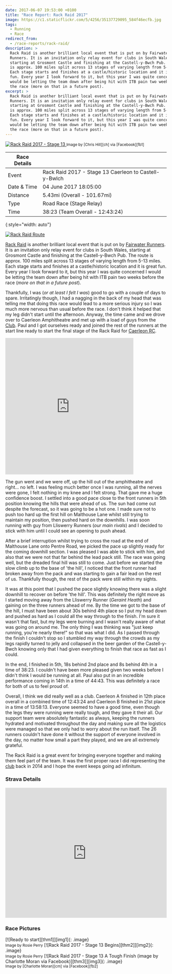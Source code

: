 ```yaml
---
date: 2017-06-07 19:53:00 +0100
title: "Race Report: Rack Raid 2017"
image: https://c1.staticflickr.com/5/4256/35137729095_584f46ecfb.jpg
tags:
  - Running
  - Race
redirect_from:
  - /race-reports/rack-raid/
description: >
  Rack Raid is another brilliant local event that is put on by Fairwater
  Runners. It is an invitation only relay event for clubs in South Wales,
  starting at Grosmont Castle and finishing at the Castell-y-Bwch Pub. The route
  is approx. 100 miles split across 13 stages of varying length from 5-13 miles.
  Each stage starts and finishes at a castle/historic location and it is great
  fun. Every year I look forward to it, but this year I was quite concerened I
  would be letting the team down after being hit with ITB pain two weeks before
  the race (more on that in a future post).
excerpt: >
  Rack Raid is another brilliant local event that is put on by Fairwater
  Runners. It is an invitation only relay event for clubs in South Wales,
  starting at Grosmont Castle and finishing at the Castell-y-Bwch Pub. The route
  is approx. 100 miles split across 13 stages of varying length from 5-13 miles.
  Each stage starts and finishes at a castle/historic location and it is great
  fun. Every year I look forward to it, but this year I was quite concerened I
  would be letting the team down after being hit with ITB pain two weeks before
  the race (more on that in a future post).
---
```


<div class='flickr image alignright'>
<span>
  <a title='Rack Raid 2017 - Stage 13' href='https://c1.staticflickr.com/5/4256/35137729095_d284fdef97_o.jpg' class='image'>
    <img src='https://c1.staticflickr.com/5/4256/35137729095_584f46ecfb_n.jpg' alt='Rack Raid 2017 - Stage 13' />
  </a>
  <a title='View on Flickr' href='https://www.flickr.com/photos/richard-perry/35137729095/' class='flickrlink'> </a>
</span>
<small class='aligncentre' markdown='1'>Image by [Chris Hill][ch] via [Facebook][fb1]</small>
</div>

| Race Details |                                                       |
|--------------|-------------------------------------------------------|
| Event        | Rack Raid 2017 - Stage 13 Caerleon to Castell-y-Bwlch |
| Date & Time  | 04 June 2017 18:05:00                                 |
| Distance     | 5.43mi (Overall - 101.67mi)                           |
| Type         | Road Race (Stage Relay)                               |
| Time         | 38:23 (Team Overall - 12:43:24)                       |
{:style="width: auto"}

<div class="flickr image alignleft" style="clear:right"><span><a title="Rack Raid Route" href="http://farm5.static.flickr.com/4221/34972711352_c81a27dca0_b.jpg" class="image"><img src="http://farm5.static.flickr.com/4221/34972711352_c81a27dca0_n.jpg" alt="Rack Raid Route" /></a><a title="View on Flickr" href="https://www.flickr.com/photos/richard-perry/34972711352/" class="flickrlink"> </a></span></div>

[Rack Raid][rr] is another brilliant local event that is put on by
[Fairwater Runners][fr]. It is an invitation only relay event for clubs in South
Wales, starting at Grosmont Castle and finishing at the Castell-y-Bwch Pub. The
route is approx. 100 miles split across 13 stages of varying length from 5-13
miles. Each stage starts and finishes at a castle/historic location and it is
great fun. Every year I look forward to it, but this year I was quite concerned
I would be letting the team down after being hit with ITB pain two weeks before
the race (_more on that in a future post_).

Thankfully, I was (_or at least I felt I was_) good to go with a couple of days
to spare. Irritatingly though, I had a nagging in the back of my head that was
telling me that doing this race would lead to a more serious injury so I was
much more nervous than usual before the race. I don't think it helped that my
leg didn't start until the afternoon. Anyway, the time came and we drove over to
Caerleon Amphitheatre and met up with a load of guys from the [Club][CRC]. Paul
and I got ourselves ready and joined the rest of the runners at the start line
ready to start the final stage of the Rack Raid for [Caerleon RC][CRC].

<iframe src='http://bit.ly/2sSW2Mx' width='400' height='425' style='border:none;clear:left;overflow:hidden;'
  scrolling='no' frameborder='0' allowTransparency='true' class='alignright'> </iframe>

The gun went and we were off, up the hill out of the amphitheatre and right...
no left. I was feeling much better once I was running, all the nerves were gone,
I felt nothing in my knee and I felt strong. That gave me a huge confidence
boost. I settled into a good pace close to the front runners in 5th position
knowing the hills that were ahead of us. The sun had come out despite the 
forecast, so it was going to be a hot one. I made sure not to push too hard up 
the first hill on Malthouse Lane whilst still trying to maintain my position,
then pushed hard on the downhills. I was soon running with guy from Lliswerry
Runners (_our main rivals_) and I decided to stick with him until I could see an
opening to push ahead. 

After a brief interruption whilst trying to cross the road at the end of 
Malthouse Lane onto Pentre Road, we picked the pace up slightly ready for the
coming downhill section. I was pleased I was able to stick with him, and also
that we were not that far behind the lead pack still. The race was going well,
but the dreaded final hill was still to come. Just before we started the slow
climb up to the base of 'the hill', I noticed that the front runner had broken
away from the pack and was starting to gain a fair lead on the rest of us. 
Thankfully though, the rest of the pack were still within my sights. 

It was at this point that I pushed the pace slightly knowing there was a slight
downhill to recover on before 'the hill'. This was definitely the right move as
I started moving away from the Lliswerry Runner (_Geraint Heath_) and gaining on
the three runners ahead of me. By the time we got to the base of the hill, I
must have been about 30s behind 4th place so I put my head down and pushed as
hard as I could all the way through to the finish. I'm sure it wasn't that fast,
but my legs were burning and I wasn't really aware of what was going on around
me. The only thing I was thinking was "just keep running, you're nearly there!"
so that was what I did. As I passed through the finish I couldn't stop so I
stumbled my way through the crowds as my legs rapidly turned to jelly and
collapsed in the beer garden of the Castell-y-Bwch knowing only that I had given
everything to finish that race as fast as I could. 

In the end, I finished in 5th, 18s behind 2nd place and 8s behind 4th in a time
of 38:23. I couldn't have been more pleased given two weeks before I didn't
think I would be running at all. Paul also put in an incredible performance
coming in 14th in a time of 44:43. This was definitely a race for both of us to
feel proud of.

Overall, I think we did really well as a club. Caerleon A finished in 12th place
overall in a combined time of 12:43:24 and Caerleon B finished in 21st place in
a time of 13:58:13. Everyone seemed to have a good time, even though the legs
they were running were really tough, and they gave it their all. Our support
team were absolutely fantastic as always, keeping the runners hydrated and
motivated throughout the day and making sure all the logistics were managed so
that we only had to worry about the run itself. The 26 runners couldn't have 
done it without the support of everyone involved in the day, no matter how small
a part they played, and we are all extremely grateful.

The Rack Raid is a great event for bringing everyone together and making them
feel part of the team. It was the first proper race I did representing the
[club][CRC] back in 2014 and I hope the event keeps going ad infinitum.


### Strava Details

<iframe height='405' width='100%' frameborder='0' allowtransparency='true' scrolling='no' 
  src='https://www.strava.com/activities/1021383870/embed/7569689ffd55afa16432daed6edf9186782b7a8d'> </iframe>

### Race Pictures

<div class='flickr gallery aligncentre'>
<span markdown='1'>
[![Ready to start][thm1]][img1]{: .image}
<br /><small class='aligncentre' markdown='1'>Image by Rosie Perry</small>
</span>
<span markdown='1'>
[![Rack Raid 2017 - Stage 13 Begins][thm2]][img2]{: .image}
<br /><small class='aligncentre' markdown='1'>Image by Rosie Perry</small>
</span>
<span markdown='1'>
[![Rack Raid 2017 - Stage 13 A Tough Finish (image by Charlotte Moran via Facebook)][thm3]][img3]{: .image}
<br /><small class='aligncentre' markdown='1'>Image by [Charlotte Moran][cm] via [Facebook][fb2]</small>
</span>
</div>


[rr]: http://www.fairwater-runners-cwmbran.org.uk/content/rack-raid
[fr]: http://www.fairwater-runners-cwmbran.org.uk/
[results]: http://www.fairwater-runners-cwmbran.org.uk/content/results
[ch]: https://www.facebook.com/christopher.hill.397
[fb1]: https://www.facebook.com/christopher.hill.397/media_set?set=a.10155500933538944.1073741931.518268943&type=3&pnref=story
[cm]: https://www.facebook.com/charlotte.moran
[fb2]: https://www.facebook.com/groups/311694278873397/?fref=nf "Caerleon Running Club"
[CRC]: http://www.caerleonrunningclub.co.uk/

[thm1]: https://c1.staticflickr.com/5/4286/35137796715_7bbc10db18_q.jpg
[img1]: https://c1.staticflickr.com/5/4286/35137796715_bbe6f35bda_k.jpg "Rack Raid 2017 - Stage 13 Ready to Go :-) (image by Rosie Perry)"
[thm2]: https://c1.staticflickr.com/5/4264/34293009224_7d3bba4123_q.jpg
[img2]: https://c1.staticflickr.com/5/4264/34293009224_7d3bba4123_k.jpg "Rack Raid 2017 - Stage 13 Begins (image by Rosie Perry)"
[thm3]: https://c1.staticflickr.com/5/4290/34973068072_5ff7779a0f_q.jpg
[img3]: https://c1.staticflickr.com/5/4290/34973068072_5ff7779a0f_b.jpg "Rack Raid 2017 - Stage 13 A Tough Finish (image by Charlotte Moran via Facebook)"
